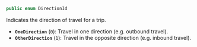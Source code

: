 ```csharp
public enum DirectionId
```

Indicates the direction of travel for a trip.

* **`OneDirection`** (`0`): Travel in one direction (e.g. outbound travel).
* **`OtherDirection`** (`1`): Travel in the opposite direction (e.g. inbound travel).
